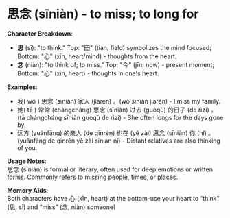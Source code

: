 # **思念 (sīniàn) - to miss; to long for**

**Character Breakdown**:  
- **思** (sī): "to think." Top: "田" (tián, field) symbolizes the mind focused; Bottom: "心" (xīn, heart/mind) - thoughts from the heart.  
- **念** (niàn): "to think of; to miss." Top: "今" (jīn, now) - present moment; Bottom: "心" (xīn, heart) - thoughts in one's heart.

**Examples**:  
- 我( wǒ ) 思念 (sīniàn) 家人 (jiārén) 。(wǒ sīniàn jiārén) - I miss my family.  
- 她( tā ) 常常 (chángcháng) 思念 (sīniàn) 过去 (guòqù) 的日子 (de rìzi) 。(tā chángcháng sīniàn guòqù de rìzi) - She often longs for the days gone by.  
- 远方 (yuǎnfāng) 的亲人 (de qīnrén) 也在 (yě zài) 思念 (sīniàn) 你 (nǐ) 。(yuǎnfāng de qīnrén yě zài sīniàn nǐ) - Distant relatives are also thinking of you.

**Usage Notes**:  
思念 (sīniàn) is formal or literary, often used for deep emotions or written forms. Commonly refers to missing people, times, or places.

**Memory Aids**:  
Both characters have 心 (xīn, heart) at the bottom-use your heart to “think” (思, sī) and “miss” (念, niàn) someone!